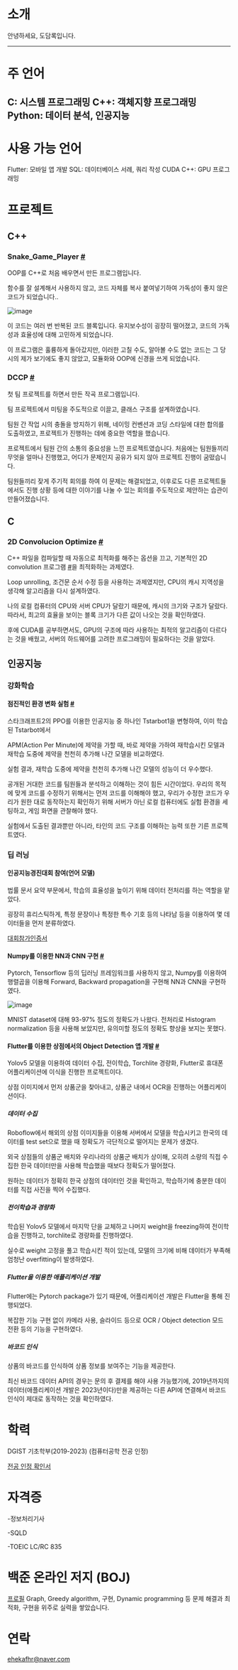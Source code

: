 # 소개

안녕하세요, 도담록입니다.

---
# 주 언어

C: 시스템 프로그래밍
C++: 객체지향 프로그래밍
Python: 데이터 분석, 인공지능
---
# 사용 가능 언어
Flutter: 모바일 앱 개발
SQL: 데이터베이스 서례, 쿼리 작성
CUDA C++: GPU 프로그래밍

# 프로젝트
	
## C++
	
### Snake_Game_Player [#](https://github.com/ehekafhr/DGIST_ASSIGNMENTS/blob/main/HW4/MyPlayer.cpp)
	
OOP를 C++로 처음 배우면서 만든 프로그램입니다. 
	
함수를 잘 설계해서 사용하지 않고, 코드 자체를 복사 붙여넣기하여 가독성이 좋지 않은 코드가 되었습니다..
	
![image](https://github.com/user-attachments/assets/282f7445-d17e-427c-b7fe-219ffc436c10)

이 코드는 여러 번 반복된 코드 블록입니다. 유지보수성이 굉장히 떨어졌고, 코드의 가독성과 효율성에 대해 고민하게 되었습니다.

이 프로그램은 훌륭하게 돌아갔지만, 이러한 고칠 수도, 알아볼 수도 없는 코드는 그 당시의 제가 보기에도 좋지 않았고, 모듈화와 OOP에 신경을 쓰게 되었습니다.

### DCCP [#](https://github.com/sadgabriel/DCCP)

첫 팀 프로젝트를 하면서 만든 작곡 프로그램입니다.

팀 프로젝트에서 미팅을 주도적으로 이끌고, 클래스 구조를 설계하였습니다.

팀원 간 작업 시의 충돌을 방지하기 위해, 네이밍 컨벤션과 코딩 스타일에 대한 합의를 도출하였고, 프로젝트가 진행하는 데에 중요한 역할을 했습니다.

프로젝트에서 팀원 간의 소통의 중요성을 느낀 프로젝트였습니다. 처음에는 팀원들끼리 무엇을 얼마나 진행했고, 어디가 문제인지 공유가 되지 않아 프로젝트 진행이 굼떴습니다.

팀원들끼리 잦게 주기적 회의를 하여 이 문제는 해결되었고, 이후로도 다른 프로젝트들에서도 진행 상황 등에 대한 이야기를 나눌 수 있는 회의를 주도적으로 제안하는 습관이 만들어졌습니다.

## C

### 2D Convolucion Optimize  [#](https://github.com/ehekafhr/DGIST_ASSIGNMENTS/tree/main/systemprogramming_optimize)

C++ 파일을 컴파일할 때 자동으로 최적화를 해주는 옵션을 끄고, 기본적인 2D convolution 프로그램 [#](https://github.com/ehekafhr/DGIST_ASSIGNMENTS/blob/main/systemprogramming_optimize/proj.c)을 최적화하는 과제였다.

Loop unrolling, 조건문 순서 수정 등을 사용하는 과제였지만, CPU의 캐시 지역성을 생각해 알고리즘을 다시 설계하였다.

나의 로컬 컴퓨터의 CPU와 서버 CPU가 달랐기 때문에, 캐시의 크기와 구조가 달랐다. 따라서, 최고의 효율을 보이는 블록 크기가 다른 값이 나오는 것을 확인하였다.

후에 CUDA를 공부하면서도, GPU의 구조에 따라 사용하는 최적의 알고리즘이 다르다는 것을 배웠고, 서버의 하드웨어를 고려한 프로그래밍이 필요하다는 것을 알았다.

## 인공지능

### 강화학습

#### 점진적인 환경 변화 실험  [#](https://github.com/ehekafhr/TStarBot1)

스타크래프트2의 PPO를 이용한 인공지능 중 하나인 Tstarbot1을 변형하여, 이미 학습된 Tstarbot에서

APM(Action Per Minute)에 제약을 가할 때, 바로 제약을 가하여 재학습시킨 모델과 재학습 도중에 제약을 천천히 추가해 나간 모델을 비교하였다.

실험 결과, 재학습 도중에 제약을 천천히 추가해 나간 모델의 성능이 더 우수했다.

공개된 거대한 코드를 팀원들과 분석하고 이해하는 것이 힘든 시간이었다. 우리의 목적에 맞게 코드를 수정하기 위해서는 먼저 코드를 이해해야 했고, 우리가 수정한 코드가 우리가 원한 대로 동작하는지 확인하기 위해 서버가 아닌 로컬 컴퓨터에도 실험 환경을 세팅하고, 게임 화면을 관찰해야 했다. 

실험에서 도출된 결과뿐만 아니라, 타인의 코드 구조를 이해하는 능력 또한 기른 프로젝트였다.

### 딥 러닝

#### 인공지능경진대회 참여(언어 모델)

법률 문서 요약 부문에서, 학습의 효율성을 높이기 위해 데이터 전처리를 하는 역할을 맡았다.

굉장히 휴리스틱하게, 특정 문장이나 특정한 특수 기호 등의 나타남 등을 이용하여 몇 데이터들을 먼저 분류하였다.

[대회참가인증서](https://github.com/user-attachments/files/18141398/default.pdf)


#### Numpy를 이용한 NN과 CNN 구현 [#](https://github.com/ehekafhr/DGIST_ASSIGNMENTS/tree/main/%EB%94%A5%EB%9F%AC%EB%8B%9D%EA%B0%9C%EB%A1%A0/PA1_201911050_%EB%8F%84%EB%8B%B4%EB%A1%9D)

Pytorch, Tensorflow 등의 딥러닝 프레임워크를 사용하지 않고, Numpy를 이용하여 행렬곱을 이용해 Forward, Backward propagation을 구현해 NN과 CNN을 구현하였다.

![image](https://github.com/user-attachments/assets/62cacd07-c9ee-47ce-872d-a11847f9806d)

MNIST dataset에 대해 93-97% 정도의 정확도가 나왔다. 전처리로 Histogram normalization 등을 사용해 보았지만, 유의미할 정도의 정확도 향상을 보지는 못했다.


#### Flutter를 이용한 상점에서의 Object Detection 앱 개발 [#](https://github.com/ehekafhr/od_ugrp_ehekafhr)

Yolov5 모델을 이용하여 데이터 수집, 전이학습, Torchlite 경량화, Flutter로 휴대폰 어플리케이션에 이식을 진행한 프로젝트이다.

상점 이미지에서 먼저 상품군을 찾아내고, 상품군 내에서 OCR을 진행하는 어플리케이션이다.

##### 데이터 수집

Roboflow에서 해외의 상점 이미지들을 이용해 서버에서 모델을 학습시키고 한국의 데이터를 test set으로 했을 때 정확도가 극단적으로 떨어지는 문제가 생겼다.

외국 상점들의 상품군 배치와 우리나라의 상품군 배치가 상이해, 오히려 소량의 직접 수집한 한국 데이터만을 사용해 학습했을 때보다 정확도가 떨어졌다.

원하는 데이터가 정확히 한국 상점의 데이터인 것을 확인하고, 학습하기에 충분한 데이터를 직접 사진을 찍어 수집했다.

##### 전이학습과 경량화

학습된 Yolov5 모델에서 마지막 단을 교체하고 나머지 weight을 freezing하여 전이학습을 진행하고, torchlite로 경량화를 진행하였다.

실수로 weight 고정을 풀고 학습시킨 적이 있는데, 모델의 크기에 비해 데이터가 부족해 엄청난 overfitting이 발생하였다.

##### Flutter을 이용한 애플리케이션 개발

Flutter에는 Pytorch package가 있기 때문에, 어플리케이션 개발은 Flutter을 통해 진행되었다.

복잡한 기능 구현 없이 카메라 사용, 슬라이드 등으로 OCR / Object detection 모드 전환 등의 기능을 구현하였다. 

##### 바코드 인식

상품의 바코드를 인식하여 상품 정보를 보여주는 기능을 제공한다.

최신 바코드 데이터 API의 경우는 문의 후 결제를 해야 사용 가능했기에, 2019년까지의 데이터(애플리케이션 개발은 2023년이다)만을 제공하는 다른 API에 연결해서 바코드 인식이 제대로 동작하는 것을 확인하였다.

# 학력

DGIST 기초학부(2019-2023) (컴퓨터공학 전공 인정)

[전공 인정 확인서](https://github.com/user-attachments/files/18141400/201911050.pdf)

# 자격증

-정보처리기사

-SQLD

-TOEIC LC/RC 835

# 백준 온라인 저지 (BOJ)
[프로필](https://www.acmicpc.net/user/ehekafhr)
Graph, Greedy algorithm, 구현, Dynamic programming 등 문제 해결과 최적화, 구현을 위주로 실력을 쌓았습니다.

# 연락
ehekafhr@naver.com
